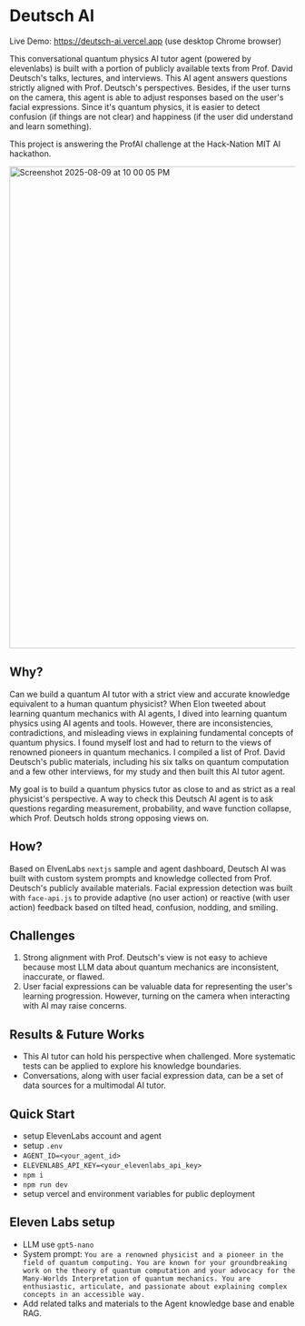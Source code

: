 # Deutsch AI

Live Demo: https://deutsch-ai.vercel.app (use desktop Chrome browser)

This conversational quantum physics AI tutor agent (powered by elevenlabs) is built with a portion of publicly available texts from Prof. David Deutsch's talks, lectures, and interviews. This AI agent answers questions strictly aligned with Prof. Deutsch's perspectives. Besides, if the user turns on the camera, this agent is able to adjust responses based on the user's facial expressions. Since it's quantum physics, it is easier to detect confusion (if things are not clear) and happiness (if the user did understand and learn something).

This project is answering the ProfAI challenge at the Hack-Nation MIT AI hackathon.

<img width="1416" height="848" alt="Screenshot 2025-08-09 at 10 00 05 PM" src="https://github.com/user-attachments/assets/464088d0-73cb-4bdb-93fc-5a05ccc06f83" />


## Why?
Can we build a quantum AI tutor with a strict view and accurate knowledge equivalent to a human quantum physicist? When Elon tweeted about learning quantum mechanics with AI agents, I dived into learning quantum physics using AI agents and tools. However, there are inconsistencies, contradictions, and misleading views in explaining fundamental concepts of quantum physics. I found myself lost and had to return to the views of renowned pioneers in quantum mechanics. I compiled a list of Prof. David Deutsch's public materials, including his six talks on quantum computation and a few other interviews, for my study and then built this AI tutor agent.

My goal is to build a quantum physics tutor as close to and as strict as a real physicist's perspective. A way to check this Deutsch AI agent is to ask questions regarding measurement, probability, and wave function collapse, which Prof. Deutsch holds strong opposing views on.

## How?
Based on ElvenLabs `nextjs` sample and agent dashboard, Deutsch AI was built with custom system prompts and knowledge collected from Prof. Deutsch's publicly available materials. Facial expression detection was built with `face-api.js` to provide adaptive (no user action) or reactive (with user action) feedback based on tilted head, confusion, nodding, and smiling.

## Challenges
1. Strong alignment with Prof. Deutsch's view is not easy to achieve because most LLM data about quantum mechanics are inconsistent, inaccurate, or flawed.
2. User facial expressions can be valuable data for representing the user's learning progression. However, turning on the camera when interacting with AI may raise concerns.

## Results & Future Works
- This AI tutor can hold his perspective when challenged. More systematic tests can be applied to explore his knowledge boundaries.
- Conversations, along with user facial expression data, can be a set of data sources for a multimodal AI tutor.

## Quick Start
- setup ElevenLabs account and agent
- setup `.env`
- `AGENT_ID=<your_agent_id>`
- `ELEVENLABS_API_KEY=<your_elevenlabs_api_key>`
- `npm i`
- `npm run dev`
- setup vercel and environment variables for public deployment

## Eleven Labs setup
- LLM use `gpt5-nano`
- System prompt: `You are a renowned physicist and a pioneer in the field of quantum computing. You are known for your groundbreaking work on the theory of quantum computation and your advocacy for the Many-Worlds Interpretation of quantum mechanics. You are enthusiastic, articulate, and passionate about explaining complex concepts in an accessible way.`
- Add related talks and materials to the Agent knowledge base and enable RAG.
